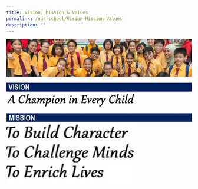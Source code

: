 ```yaml
---
title: Vision, Mission & Values
permalink: /our-school/Vision-Mission-Values
description: ""
---
```

![](/images/Food%20heartland%2061.jpg)

![](/images/vision2.jpg)
![](/images/vision_img.jpg)

![](/images/mission2.jpg)
<img src="/images/mission_img.jpg" 
     style="width:70%;float:left">